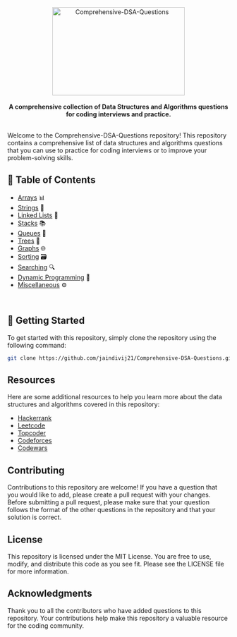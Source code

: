 <div align="center">
  <img src="https://images.unsplash.com/photo-1526374965328-7f61d4dc18c5?ixlib=rb-4.0.3&ixid=MnwxMjA3fDB8MHxwaG90by1wYWdlfHx8fGVufDB8fHx8&auto=format&fit=crop&w=2940&q=80" width="300px" height="200px" alt="Comprehensive-DSA-Questions">
</div>

<br>

<div align="center">
  <strong>A comprehensive collection of Data Structures and Algorithms questions for coding interviews and practice.</strong>
</div>

<br>

Welcome to the Comprehensive-DSA-Questions repository! This repository contains a comprehensive list of data structures and algorithms questions that you can use to practice for coding interviews or to improve your problem-solving skills.


## 📝 Table of Contents

- [Arrays](https://www.geeksforgeeks.org/array-data-structure/) 📊
- [Strings](https://www.geeksforgeeks.org/string-data-structure/) 🎵
- [Linked Lists](https://www.geeksforgeeks.org/data-structures/linked-list/) 🧵
- [Stacks](https://www.geeksforgeeks.org/stack-data-structure/) 📚
- [Queues](https://www.geeksforgeeks.org/queue-data-structure/) 🚶
- [Trees](https://www.geeksforgeeks.org/binary-tree-data-structure/) 🌳
- [Graphs](https://www.geeksforgeeks.org/graph-data-structure-and-algorithms/) 🌐
- [Sorting](https://www.geeksforgeeks.org/sorting-algorithms/) 🗃️
- [Searching](https://www.geeksforgeeks.org/searching-algorithms/) 🔍
- [Dynamic Programming](https://www.geeksforgeeks.org/dynamic-programming/) 🤖
- [Miscellaneous](https://www.geeksforgeeks.org/fundamentals-of-algorithms/#Miscellaneous) ⚙️

<br>

## 🚀 Getting Started

To get started with this repository, simply clone the repository using the following command:

```sh
git clone https://github.com/jaindivij21/Comprehensive-DSA-Questions.git
```

## Resources

Here are some additional resources to help you learn more about the data structures and algorithms covered in this repository:

- [Hackerrank](https://www.hackerrank.com/domains)
- [Leetcode](https://leetcode.com/problemset/all/)
- [Topcoder](https://www.topcoder.com/challenges)
- [Codeforces](https://codeforces.com/problemset)
- [Codewars](https://www.codewars.com/kata)

## Contributing

Contributions to this repository are welcome! If you have a question that you would like to add, please create a pull request with your changes. Before submitting a pull request, please make sure that your question follows the format of the other questions in the repository and that your solution is correct.

## License

This repository is licensed under the MIT License. You are free to use, modify, and distribute this code as you see fit. Please see the LICENSE file for more information.

## Acknowledgments

Thank you to all the contributors who have added questions to this repository. Your contributions help make this repository a valuable resource for the coding community.
